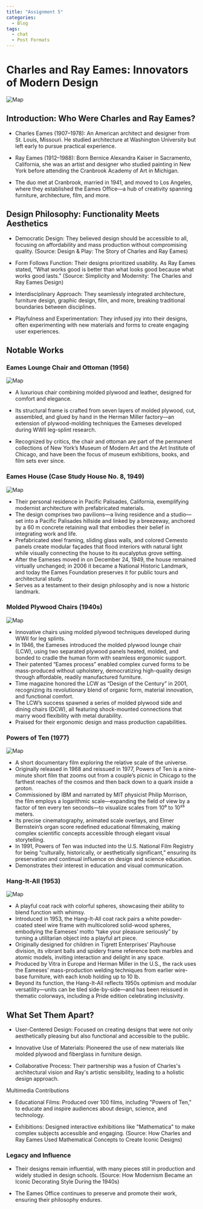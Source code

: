 ```yaml
---
title: "Assignment 5"
categories:
  - Blog
tags:
  - chat
  - Post Formats
---
```


# Charles and Ray Eames: Innovators of Modern Design

![Map](https://upload.wikimedia.org/wikipedia/en/4/41/Ray_and_Charles_Eames.jpg)

## Introduction: Who Were Charles and Ray Eames?
- Charles Eames (1907–1978): An American architect and designer from St. Louis, Missouri. He studied architecture at Washington University but left early to pursue practical experience.

- Ray Eames (1912–1988): Born Bernice Alexandra Kaiser in Sacramento, California, she was an artist and designer who studied painting in New York before attending the Cranbrook Academy of Art in Michigan.

- The duo met at Cranbrook, married in 1941, and moved to Los Angeles, where they established the Eames Office—a hub of creativity spanning furniture, architecture, film, and more.

## Design Philosophy: Functionality Meets Aesthetics
- Democratic Design: They believed design should be accessible to all, focusing on affordability and mass production without compromising quality. (Source: Design & Play: The Story of Charles and Ray Eames)

- Form Follows Function: Their designs prioritized usability. As Ray Eames stated, "What works good is better than what looks good because what works good lasts." (Source: Simplicity and Modernity: The Charles and Ray Eames Design)

- Interdisciplinary Approach: They seamlessly integrated architecture, furniture design, graphic design, film, and more, breaking traditional boundaries between disciplines.

- Playfulness and Experimentation: They infused joy into their designs, often experimenting with new materials and forms to create engaging user experiences.

## Notable Works
### Eames Lounge Chair and Ottoman (1956)
![Map](https://eosplusd.wordpress.com/wp-content/uploads/2011/01/photo_gallery_eames_lounge_52.jpg?w=640)
- A luxurious chair combining molded plywood and leather, designed for comfort and elegance.
   

- Its structural frame is crafted from seven layers of molded plywood, cut, assembled, and glued by hand in the Herman Miller factory—an extension of plywood-molding techniques the Eameses developed during WWII leg-splint research. 

- Recognized by critics, the chair and ottoman are part of the permanent collections of New York’s Museum of Modern Art and the Art Institute of Chicago, and have been the focus of museum exhibitions, books, and film sets ever since.
  

### Eames House (Case Study House No. 8, 1949)
![Map](https://i0.wp.com/archeyes.com/wp-content/uploads/2023/09/Case-Study-House-8-Charles-and-Ray-Eames-Los-Angeles-Santa-Monica-California-ArchEyes-Taylor-Simpson.jpg?ssl=1)
- Their personal residence in Pacific Palisades, California, exemplifying modernist architecture with prefabricated materials.
- The design comprises two pavilions—a living residence and a studio—set into a Pacific Palisades hillside and linked by a breezeway, anchored by a 60 m concrete retaining wall that embodies their belief in integrating work and life. 
- Prefabricated steel framing, sliding glass walls, and colored Cemesto panels create modular façades that flood interiors with natural light while visually connecting the house to its eucalyptus grove setting. 
- After the Eameses moved in on December 24, 1949, the house remained virtually unchanged; in 2006 it became a National Historic Landmark, and today the Eames Foundation preserves it for public tours and architectural study.
- Serves as a testament to their design philosophy and is now a historic landmark.

### Molded Plywood Chairs (1940s)

![Map](https://cdn20.pamono.com/p/g/1/6/1693314_7oli5phe1m/dcw-dining-chair-by-charles-ray-eames-for-evans-1940s-1.jpg)
- Innovative chairs using molded plywood techniques developed during WWII for leg splints.
-  In 1946, the Eameses introduced the molded plywood lounge chair (LCW), using two separated plywood panels heated, molded, and bonded to cradle the human form with seamless ergonomic support. 
- Their patented “Eames process” enabled complex curved forms to be mass-produced without upholstery, democratizing high-quality design through affordable, readily manufactured furniture. 
- Time magazine honored the LCW as “Design of the Century” in 2001, recognizing its revolutionary blend of organic form, material innovation, and functional comfort. 
- The LCW’s success spawned a series of molded plywood side and dining chairs (DCW), all featuring shock-mounted connections that marry wood flexibility with metal durability.
- Praised for their ergonomic design and mass production capabilities. 

### Powers of Ten (1977)

![Map](https://m.media-amazon.com/images/M/MV5BMTIyNTQ5ODMxNl5BMl5BanBnXkFtZTcwOTQxNTUxMQ@@._V1_.jpg)
- A short documentary film exploring the relative scale of the universe.
- Originally released in 1968 and reissued in 1977, Powers of Ten is a nine-minute short film that zooms out from a couple’s picnic in Chicago to the farthest reaches of the cosmos and then back down to a quark inside a proton. 
- Commissioned by IBM and narrated by MIT physicist Philip Morrison, the film employs a logarithmic scale—expanding the field of view by a factor of ten every ten seconds—to visualize scales from 10⁰ to 10²⁵ meters. 
- Its precise cinematography, animated scale overlays, and Elmer Bernstein’s organ score redefined educational filmmaking, making complex scientific concepts accessible through elegant visual storytelling. 
- In 1991, Powers of Ten was inducted into the U.S. National Film Registry for being “culturally, historically, or aesthetically significant,” ensuring its preservation and continual influence on design and science education.
- Demonstrates their interest in education and visual communication.

### Hang-It-All (1953)
![Map](https://d1lfxha3ugu3d4.cloudfront.net/images/opencollection/objects/size4/2001.50_transp4963.jpg)
- A playful coat rack with colorful spheres, showcasing their ability to blend function with whimsy.
- Introduced in 1953, the Hang-It-All coat rack pairs a white powder-coated steel wire frame with multicolored solid-wood spheres, embodying the Eameses’ motto “take your pleasure seriously” by turning a utilitarian object into a playful art piece. 
- Originally designed for children in Tigrett Enterprises’ Playhouse division, its vibrant balls and spidery frame reference both marbles and atomic models, inviting interaction and delight in any space.
- Produced by Vitra in Europe and Herman Miller in the U.S., the rack uses the Eameses’ mass-production welding techniques from earlier wire-base furniture, with each knob holding up to 10 lb. 
- Beyond its function, the Hang-It-All reflects 1950s optimism and modular versatility—units can be tiled side-by-side—and has been reissued in thematic colorways, including a Pride edition celebrating inclusivity.

## What Set Them Apart?
- User-Centered Design: Focused on creating designs that were not only aesthetically pleasing but also functional and accessible to the public.

- Innovative Use of Materials: Pioneered the use of new materials like molded plywood and fiberglass in furniture design.

- Collaborative Process: Their partnership was a fusion of Charles's architectural vision and Ray's artistic sensibility, leading to a holistic design approach.

Multimedia Contributions
- Educational Films: Produced over 100 films, including "Powers of Ten," to educate and inspire audiences about design, science, and technology.

- Exhibitions: Designed interactive exhibitions like "Mathematica" to make complex subjects accessible and engaging. (Source: How Charles and Ray Eames Used Mathematical Concepts to Create Iconic Designs)

### Legacy and Influence
- Their designs remain influential, with many pieces still in production and widely studied in design schools. (Source: How Modernism Became an Iconic Decorating Style During the 1940s)

- The Eames Office continues to preserve and promote their work, ensuring their philosophy endures.
